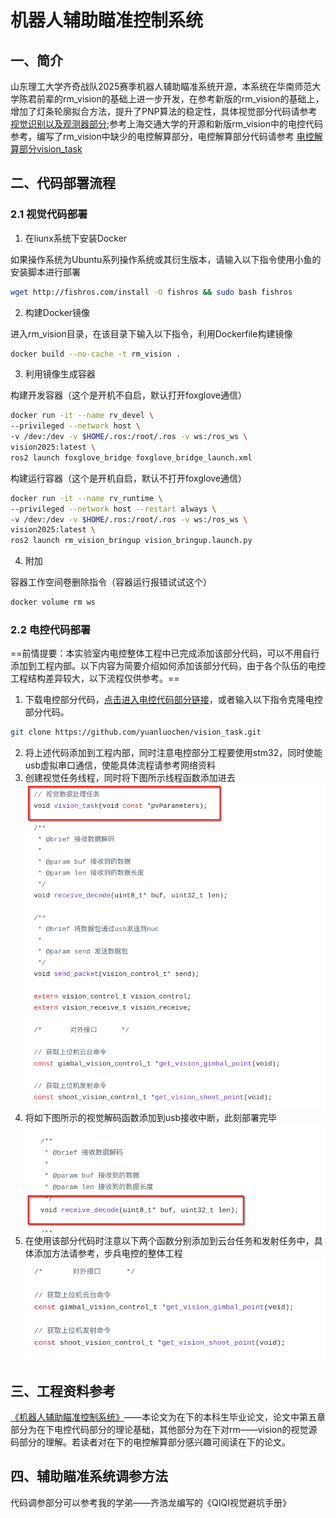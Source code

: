 # 机器人辅助瞄准控制系统

## 一、简介

山东理工大学齐奇战队2025赛季机器人辅助瞄准系统开源，本系统在华南师范大学陈君前辈的rm_vision的基础上进一步开发，在参考新版的rm_vision的基础上，增加了灯条轮廓拟合方法，提升了PNP算法的稳定性，具体视觉部分代码请参考[视觉识别以及观测器部分](https://github.com/yuanluochen/qiqi_rm_vision);参考上海交通大学的开源和新版rm_vision中的电控代码参考，编写了rm_vision中缺少的电控解算部分，电控解算部分代码请参考 [电控解算部分vision_task](https://github.com/yuanluochen/vision_task)

## 二、代码部署流程

### 2.1 视觉代码部署

1. 在liunx系统下安装Docker

如果操作系统为Ubuntu系列操作系统或其衍生版本，请输入以下指令使用小鱼的安装脚本进行部署

```bash
wget http://fishros.com/install -O fishros && sudo bash fishros
```
2. 构建Docker镜像

进入rm_vision目录，在该目录下输入以下指令，利用Dockerfile构建镜像

```bash
docker build --no-cache -t rm_vision .
```
3. 利用镜像生成容器

构建开发容器（这个是开机不自启，默认打开foxglove通信）

```bash
docker run -it --name rv_devel \
--privileged --network host \
-v /dev:/dev -v $HOME/.ros:/root/.ros -v ws:/ros_ws \
vision2025:latest \
ros2 launch foxglove_bridge foxglove_bridge_launch.xml
```

构建运行容器（这个是开机自启，默认不打开foxglove通信）

```bash
docker run -it --name rv_runtime \
--privileged --network host --restart always \
-v /dev:/dev -v $HOME/.ros:/root/.ros -v ws:/ros_ws \
vision2025:latest \
ros2 launch rm_vision_bringup vision_bringup.launch.py
```
4. 附加

容器工作空间卷删除指令（容器运行报错试试这个）

```bash
docker volume rm ws
```

### 2.2 电控代码部署

==前情提要：本实验室内电控整体工程中已完成添加该部分代码，可以不用自行添加到工程内部。以下内容为简要介绍如何添加该部分代码，由于各个队伍的电控工程结构差异较大，以下流程仅供参考。==

1. 下载电控部分代码，[点击进入电控代码部分链接](https://github.com/yuanluochen/vision_task)，或者输入以下指令克隆电控部分代码。
```bash
git clone https://github.com/yuanluochen/vision_task.git
```
2. 将上述代码添加到工程内部，同时注意电控部分工程要使用stm32，同时使能usb虚拟串口通信，使能具体流程请参考网络资料
3. 创建视觉任务线程，同时将下图所示线程函数添加进去![](./docs/线程函数.png)
4. 将如下图所示的视觉解码函数添加到usb接收中断，此刻部署完毕![](./docs/串口接收函数.png)
5. 在使用该部分代码时注意以下两个函数分别添加到云台任务和发射任务中，具体添加方法请参考，步兵电控的整体工程![](./docs/对外指令函数.png)

## 三、工程资料参考

[《机器人辅助瞄准控制系统》](./docs/机器人辅助瞄准控制系统.pdf)——本论文为在下的本科生毕业论文，论文中第五章部分为在下电控代码部分的理论基础，其他部分为在下对rm——vision的视觉源码部分的理解。若读者对在下的电控解算部分感兴趣可阅读在下的论文。

## 四、辅助瞄准系统调参方法

代码调参部分可以参考我的学弟——齐浩龙编写的《QIQI视觉避坑手册》
